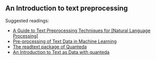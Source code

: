 ## An Introduction to text preprocessing

Suggested readings:

- [A Guide to Text Preprocessing Techniques for [Natural Language Processing]](https://exchange.scale.com/public/blogs/preprocessing-techniques-in-nlp-a-guide)
- [Pre-processing of Text Data in Machine Learning](https://www.enjoyalgorithms.com/blog/text-data-pre-processing-techniques-in-ml)
- [The readtext package of Quanteda](https://readtext.quanteda.io/)
- [An Introduction to Text as Data with quanteda](https://burtmonroe.github.io/TextAsDataCourse/Tutorials/TADA-IntroToQuanteda.nb.html)
